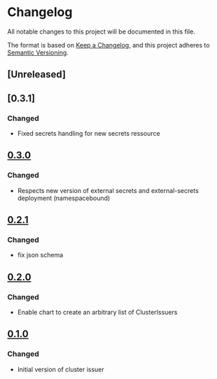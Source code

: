 # Changelog

All notable changes to this project will be documented in this file.

The format is based on [Keep a Changelog](https://keepachangelog.com/en/1.0.0/),
and this project adheres to [Semantic Versioning](https://semver.org/spec/v2.0.0.html).

## [Unreleased]
## [0.3.1]
### Changed
* Fixed secrets handling for new secrets ressource

## [0.3.0]
### Changed
* Respects new version of external secrets and external-secrets deployment (namespacebound)

## [0.2.1]
### Changed
* fix json schema

## [0.2.0]
### Changed
* Enable chart to create an arbitrary list of ClusterIssuers

## [0.1.0]
### Changed
* Initial version of cluster issuer

[0.1.0]: https://github.com/DVPE-cloud/dvpe-helm/tree/dvpe-cluster-issuer-0.1.0/charts/dvpe-cluster-issuer
[0.2.0]: https://github.com/DVPE-cloud/dvpe-helm/tree/dvpe-cluster-issuer-0.2.0/charts/dvpe-cluster-issuer
[0.2.1]: https://github.com/DVPE-cloud/dvpe-helm/tree/dvpe-cluster-issuer-0.2.1/charts/dvpe-cluster-issuer
[0.3.0]: https://github.com/DVPE-cloud/dvpe-helm/tree/dvpe-cluster-issuer-0.3.0/charts/dvpe-cluster-issuer
